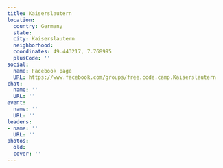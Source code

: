 ```yaml
---
title: Kaiserslautern
location:
  country: Germany
  state: 
  city: Kaiserslautern
  neighborhood: 
  coordinates: 49.443217, 7.768995
  plusCode: ''
social:
  name: Facebook page
  URL: https://www.facebook.com/groups/free.code.camp.Kaiserslautern
chat:
  name: ''
  URL: ''
event:
  name: ''
  URL: ''
leaders:
- name: ''
  URL: ''
photos:
  old: 
  cover: ''
---
```

